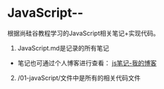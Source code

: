 # JavaScript--
根据尚硅谷教程学习的JavaScript相关笔记+实现代码。

1. JavaScript.md是记录的所有笔记
  - 笔记也可通过个人博客进行查看：
  [js笔记-我的博客](https://blog.csdn.net/weixin_42215097/article/details/105813917)

2. /01-javaScript/文件中是所有的相关代码文件

